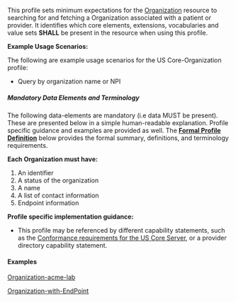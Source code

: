 This profile sets minimum expectations for the [Organization] resource to searching for and fetching a Organization associated with a patient or provider. It identifies which core elements, extensions, vocabularies and value sets **SHALL** be present in the resource when using this profile.

**Example Usage Scenarios:**

The following are example usage scenarios for the US Core-Organization profile:

-   Query by organization name or NPI


##### Mandatory Data Elements and Terminology


The following data-elements are mandatory (i.e data MUST be present). These are presented below in a simple human-readable explanation.  Profile specific guidance and examples are provided as well.  The [**Formal Profile Definition**](#profile) below provides the  formal summary, definitions, and  terminology requirements.  

**Each Organization must have:**

1.  An identifier
1.  A status of the organization
1.  A name
1.  A list of contact information
1.  Endpoint information


**Profile specific implementation guidance:**

- This profile may be referenced by different capability statements, such as the [Conformance requirements for the US Core Server], or a provider directory capability statement.

#### Examples

[Organization-acme-lab](Organization-acme-lab.html)

[Organization-with-EndPoint](Organization-saint-luke-w-endpoint.html)

[Organization]: {{site.data.fhir.path}}/organization.html
[Conformance requirements for the US Core Server]: CapabilityStatement-server.html
